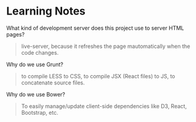 Learning Notes
==============

What kind of development server does this project use to server HTML pages?

> live-server, because it refreshes the page mautomatically when the code changes.

Why do we use Grunt?

> to compile LESS to CSS, to compile JSX (React files) to JS, to concatenate source files.

Why do we use Bower?

> To easily manage/update client-side dependencies like D3, React, Bootstrap, etc.
